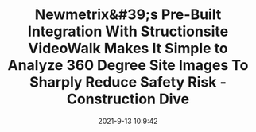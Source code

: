 ---
"title": "Newmetrix&amp;#39;s Pre-Built Integration With Structionsite VideoWalk Makes It Simple to Analyze 360 Degree Site Images To Sharply Reduce Safety Risk - Construction Dive"
"date": "2021-9-13 10:9:42"
"feed_name": "GOOGLENEWSCONSTRUCTION"
"feed_website": "https://news.google.com/search?q=construction%2Bincident&hl=en-US&gl=US&ceid=US:en"
"feed_rss": "https://news.google.com/rss/search?q=construction%2Bincident&hl=en-US&gl=US&ceid=US:en"
"link": "https://www.constructiondive.com/press-release/20210910-newmetrixs-pre-built-integration-with-structionsite-videowalk-makes-it-sim/"
"file": "_posts/2021-1-1-c074e77fb0df564698631672ff1691d26041c77c.md"
"accident": "0"
"drilling": "0"
"dead": "0"
"injured": "0"
---